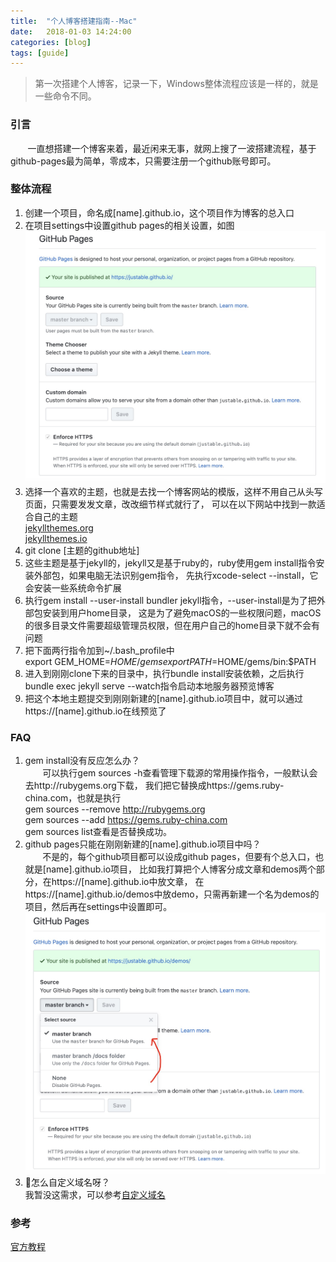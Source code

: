 ```yaml
---
title:  "个人博客搭建指南--Mac"
date:   2018-01-03 14:24:00
categories: [blog]
tags: [guide]
---
```

> 第一次搭建个人博客，记录一下，Windows整体流程应该是一样的，就是一些命令不同。

### 引言
&#160; &#160; &#160; &#160;一直想搭建一个博客来着，最近闲来无事，就网上搜了一波搭建流程，基于github-pages最为简单，零成本，只需要注册一个github账号即可。

### 整体流程
1. 创建一个项目，命名成[name].github.io，这个项目作为博客的总入口
2. 在项目settings中设置github pages的相关设置，如图
![](/images/2019-01-03-building-blog-guide/1.png)
3. 选择一个喜欢的主题，也就是去找一个博客网站的模版，这样不用自己从头写页面，只需要发发文章，改改细节样式就行了，
可以在以下网站中找到一款适合自己的主题  
<a href="http://jekyllthemes.org" target="_blank">jekyllthemes.org</a>  
<a href="https://jekyllthemes.io" target="_blank">jekyllthemes.io</a>
4. git clone [主题的github地址]
5. 这些主题是基于jekyll的，jekyll又是基于ruby的，ruby使用gem install指令安装外部包，如果电脑无法识别gem指令，
先执行xcode-select --install，它会安装一些系统命令扩展
6. 执行gem install --user-install bundler jekyll指令，--user-install是为了把外部包安装到用户home目录，
这是为了避免macOS的一些权限问题，macOS的很多目录文件需要超级管理员权限，但在用户自己的home目录下就不会有问题
7. 把下面两行指令加到~/.bash_profile中  
export GEM_HOME=$HOME/gems  
export PATH=$HOME/gems/bin:$PATH
8. 进入到刚刚clone下来的目录中，执行bundle install安装依赖，之后执行
bundle exec jekyll serve --watch指令启动本地服务器预览博客
9. 把这个本地主题提交到刚刚新建的[name].github.io项目中，就可以通过https://[name].github.io在线预览了

### FAQ
1. gem install没有反应怎么办？  
&#160; &#160; &#160; &#160;可以执行gem sources -h查看管理下载源的常用操作指令，一般默认会去http://rubygems.org下载，
我们把它替换成https://gems.ruby-china.com，也就是执行  
gem sources --remove http://rubygems.org  
gem sources --add https://gems.ruby-china.com  
gem sources list查看是否替换成功。
2. github pages只能在刚刚新建的[name].github.io项目中吗？  
&#160; &#160; &#160; &#160;不是的，每个github项目都可以设成github pages，但要有个总入口，也就是[name].github.io项目，
比如我打算把个人博客分成文章和demos两个部分，在https://[name].github.io中放文章，
在https://[name].github.io/demos中放demo，只需再新建一个名为demos的项目，然后再在settings中设置即可。
![](/images/2019-01-03-building-blog-guide/2.png)
3. 怎么自定义域名呀？  
我暂没这需求，可以参考[自定义域名][1]

### 参考
[官方教程][2]

[1]: https://help.github.com/articles/using-a-custom-domain-with-github-pages/
[2]: https://pages.github.com/


